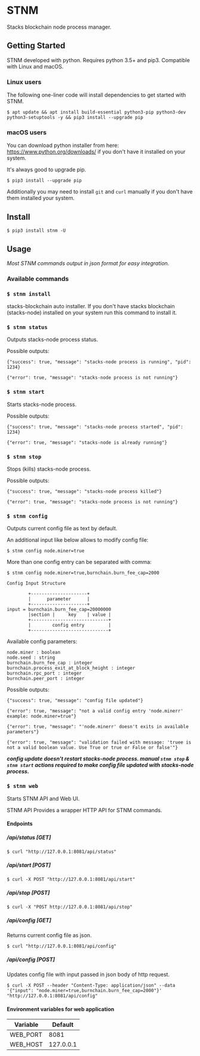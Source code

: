 # STNM

Stacks blockchain node process manager.

## Getting Started

STNM developed with python. Requires python 3.5+ and pip3. Compatible with Linux and macOS.

### Linux users

The following one-liner code will install dependencies to get started with STNM.

`$ apt update && apt install build-essential python3-pip python3-dev python3-setuptools -y && pip3 install --upgrade pip` 

### macOS users
You can download python installer from here: https://www.python.org/downloads/ if you don't have it installed on your system.

It's always good to upgrade pip.

`$ pip3 install --upgrade pip` 

Additionally you may need to install `git` and `curl` manually if you don't have them installed your system.

## Install 
 
`$ pip3 install stnm -U` 

## Usage

*Most STNM commands output in json format for easy integration.*

### Available commands

### `$ stnm install`

stacks-blockchain auto installer. If you don't have stacks blockchain (stacks-node) installed on your system run this command to install it.

### `$ stnm status`

Outputs stacks-node process status.

Possible outputs:

`{"success": true, "message": "stacks-node process is running", "pid": 1234}`

`{"error": true, "message": "stacks-node process is not running"}`


### `$ stnm start`

Starts stacks-node process.

Possible outputs:

`{"success": true, "message": "stacks-node process started", "pid": 1234}`

`{"error": true, "message": "stacks-node is already running"}`


### `$ stnm stop`

Stops (kills) stacks-node process.

Possible outputs:

`{"success": true, "message": "stacks-node process killed"}`

`{"error": true, "message": "stacks-node process is not running"}`

### `$ stnm config`

Outputs current config file as text by default.

An additional input like below allows to modify config file:

`$ stnm config node.miner=true`

More than one config entry can be separated with comma:

`$ stnm config node.miner=true,burnchain.burn_fee_cap=2000`

```
Config Input Structure

        +---------------------+
        |      parameter      |
        +---------------------+
input = burnchain.burn_fee_cap=20000000
        |section |     key    | value |
        +-----------------------------+
        |        config entry         |
        +-----------------------------+
```

Available config parameters:

```
node.miner : boolean
node.seed : string
burnchain.burn_fee_cap : integer
burnchain.process_exit_at_block_height : integer
burnchain.rpc_port : integer
burnchain.peer_port : integer
```

Possible outputs:

```{"success": true, "message": "config file updated"}```

```{"error": true, "message": "not a valid config entry 'node.minerr' example: node.miner=true"}```

```{"error": true, "message": "'node.minerr' doesn't exits in available parameters"}```

```{"error": true, "message": "validation failed with message: 'truee is not a valid boolean value. Use True or true or False or false'"}```

***config update doesn't restart stacks-node process. manual `stnm stop` & `stnm start` actions required to make config file updated with stacks-node process.***

### `$ stnm web`

Starts STNM API and Web UI.

STNM API Provides a wrapper HTTP API for STNM commands.

#### Endpoints

##### /api/status [GET]

`$ curl "http://127.0.0.1:8081/api/status"` 

##### /api/start [POST]

`$ curl -X POST "http://127.0.0.1:8081/api/start"` 

##### /api/stop [POST]

`$ curl -X "POST http://127.0.0.1:8081/api/stop"`

##### /api/config [GET]

Returns current config file as json.

`$ curl "http://127.0.0.1:8081/api/config"` 

##### /api/config [POST]

Updates config file with input passed in json body of http request.

`$ curl -X POST --header "Content-Type: application/json" --data '{"input": "node.miner=true,burnchain.burn_fee_cap=2000"}' "http://127.0.0.1:8081/api/config"`

#### Environment variables for web application

|	Variable       	|	Default     	|
|	------------	|	------------	|
|	WEB_PORT     	|	8081     	    |
|	WEB_HOST     	|	127.0.0.1       |

